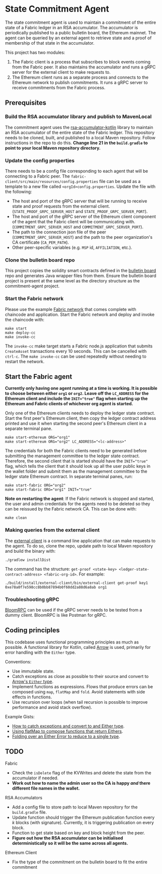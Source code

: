 # State Commitment Agent

The state commitment agent is used to maintain a commitment of the entire state
of a Fabric ledger in an RSA accumulator. The accumulator is periodically
published to a public bulletin board, the Ethereum mainnet. The agent can be
queried by an external agent to retrieve state and a proof of membership of that
state in the accumulator.

This project has two modules:

1. The Fabric client is a process that subscribes to block events coming from the Fabric
   peer. It also maintains the accumulator and runs a gRPC server for the
   external client to make requests to.
2. The Ethereum client runs as a separate process and connects to the Ethereum
   network to publish commitments. It runs a gRPC server to receive commitments
   from the Fabric process.

## Prerequisites

### Build the RSA accumulator library and publish to MavenLocal

The commitment agent uses the
[rsa-accumulator-kotlin](https://github.com/dlt-interoperability/rsa-accumulator-kotlin)
library to maintain an RSA accumulator of the entire state of the Fabric ledger.
This repository needs to be cloned, built, and published to a local Maven
repository. Follow instructions in the repo to do this. **Change line 21 in the
`build.gradle` to point to your local Maven repository directory.**

### Update the config properties

There needs to be a config file corresponding to each agent that will be
connecting to a Fabric peer. The
`fabric-client/src/main/resources/config.properties` file can be used as a
template to a new file called `<orgId>config.properties`. Update the file with
the following:

- The host and port of the gRPC server that will be running to receive state and
  proof requests from the external client. (`STATE_PROOF_GRPC_SERVER_HOST` and
  `STATE_PROOF_GRPC_SERVER_PORT`).
- The host and port of the gRPC server of the Ethereum client component of the
  agent that the Fabric client will be communicating with.
  (`COMMITMENT_GRPC_SERVER_HOST` and `COMMITMENT_GRPC_SERVER_PORT`).
- The path to the connection json file of the peer
  (`COMMITMENT_GRPC_SERVER_HOST`) and the path to the peer organization's CA
  certificate (`CA_PEM_PATH`).
- Other peer-specific variables (e.g. `MSP` id, `AFFILIATION`, etc.).

### Clone the bulletin board repo

This project copies the solidity smart contracts defined in the [bulletin
board](https://github.com/dlt-interoperability/bulletin-board) repo and
generates Java wrapper files from them. Ensure the bulletin board project is
present at the same level as the directory structure as the commitment-agent
project.

### Start the Fabric network

Please use the example [Fabric
network](https://github.com/dlt-interoperability/fabric-network) that comes
complete with chaincode and application. Start the Fabric network and deploy and
invoke the chaincode with:

```
make start
make deploy-cc
make invoke-cc
```

The `invoke-cc` make target starts a Fabric node.js application that submits
`CreateAsset` transactions every 10 seconds. This can be cancelled with
`ctrl-c`. The `make invoke-cc` can be used repeatedly without needing to
restart the network.

## Start the Fabric agent

**Currently only having one agent running at a time is working. It is possible
to choose between either `org1` or `org2`. Leave off the `LC_ADDRESS` for the
Ethereum client and include the `INIT="true"` flag when starting up the Ethereum
and Fabric clients of whichever org agent is started.**

Only one of the Ethereum clients needs to deploy the ledger state contract.
Start the first peer's Ethereum client, then copy the ledger
contract address printed and use it when starting the second peer's Ethereum
client in a separate terminal pane.

```
make start-ethereum ORG="org1"
make start-ethereum ORG="org2" LC_ADDRESS="<lc-address>"
```

The credentials for both the Fabric clients need to be generated before
submitting the management committee to the ledger state contract. Therefore, the
second client that is started should have the `INIT="true"` flag, which tells
the client that it should look up all the user public keys in the wallet folder
and submit them as the management committee to the ledger state Ethereum
contract. In separate terminal panes, run:

```
make start-fabric ORG="org2"
make start-fabric ORG="org1" INIT="true"
```

**Note on restarting the agent**: If the Fabric network is stopped and started,
the user and admin credentials for the agents need to be deleted so they can be
reissued by the Fabric network CA. This can be done with:

```
make clean
```

### Making queries from the external client

The [external client](https://github.com/dlt-interoperability/external-client)
is a command line application that can make requests to the agent. To do so,
clone the repo, update path to local Maven repository and build the binary with:

```
./gradlew installDist
```

The command has the structure: `get-proof <state-key> <ledger-state-contract-address> <fabric-org-id>`. For example:

```
./build/install/external-client/bin/external-client get-proof key1 0xe78a0f7e598cc8b0bb87894b0f60dd2a88d6a8ab org1
```

### Troubleshooting gRPC

[BloomRPC](https://github.com/uw-labs/bloomrpc) can be used if the gRPC server
needs to be tested from a dummy client. BloomRPC is like Postman for gRPC.

## Coding principles

This codebase uses functional programming principles as much as possible. A
functional library for Kotlin, called [Arrow](https://arrow-kt.io/docs/core/) is
used, primarily for error handling with the `Either` type.

Conventions:

- Use immutable state.
- Catch exceptions as close as possible to their source and convert to [Arrow's
  `Either`
  type](https://arrow-kt.io/docs/apidocs/arrow-core-data/arrow.core/-either/).
- Implement functions as expressions. Flows that produce errors can be composed
  using `map`, `flatMap` and `fold`. Avoid statements with side effects in functions.
- Use recursion over loops (when tail recursion is possible to improve performance and avoid stack overflow).

Example Gists:

- [How to catch exceptions and convert to and Either type](https://gist.github.com/airvin/79f1fb2a3821a9e5d227db3ee9561f42).
- [Using flatMap to compose functions that return Eithers](https://gist.github.com/airvin/3bfae1f3e622e466ba9072b53684555a).
- [Folding over an Either Error to reduce to a single type](https://gist.github.com/airvin/eabc99a9552a0573afd2dd9a13e75948).

## TODO

Fabric

- Check the `isDelete` flag of the KVWrites and delete the state from the
  accumulator if needed.
- **Work out how to name the admin user so the CA is happy _and_ there different
  file names in the wallet.**

RSA Accumulators

- Add a config file to store path to local Maven repository for the
  `build.gradle` file.
- Update function should trigger the Ethereum publication function every _k_
  blocks (with signature). Currently, it is triggering publication on every
  block.
- Function to get state based on key and block height from the peer.
- **Figure out how the RSA accumulator can be initialised deterministically so it
  will be the same across all agents.**

Ethereum Client

- Fix the type of the commitment on the bulletin board to fit the entire commitment
